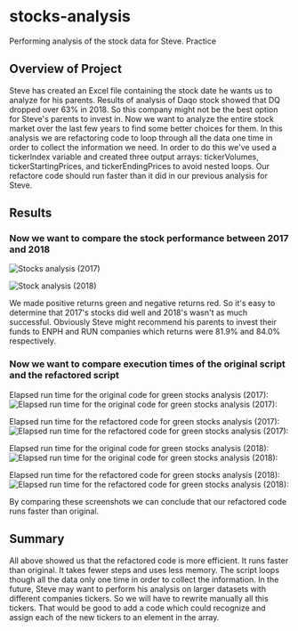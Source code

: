# stocks-analysis
Performing analysis of the stock data for Steve. 
Practice

## Overview of Project
Steve has created an Excel file containing the stock date he wants us to analyze for his parents.
Results of analysis of Daqo stock showed that DQ dropped over 63% in 2018. So this company might not be 
the best option for Steve's parents to invest in. Now we want to analyze the entire stock market over the last few years to find 
some better choices for them.
In this analysis we are refactoring code to loop through all the data one time in order to collect the information we need. 
In order to do this we've used a tickerIndex variable and created three output arrays: tickerVolumes, tickerStartingPrices, and tickerEndingPrices to avoid nested loops.
Our refactore code should run faster than it did in our previous analysis for Steve.

## Results

### Now we want to compare the stock performance between 2017 and 2018

![Stocks analysis (2017) ](https://github.com/ElenaMasarsky/stocks-analysis/blob/main/Resources/green_stocks_analysis_2017.png)

![Stock analysis (2018) ](https://github.com/ElenaMasarsky/stocks-analysis/blob/main/Resources/green_stocks_2018.png)

We made positive returns green and negative returns red. So it's easy to determine that 2017's stocks did well and 2018's wasn't as much successful.
Obviously Steve might recommend his parents to invest their funds to ENPH and RUN companies which returns were 81.9% and 84.0% respectively.

### Now we want to compare execution times of the original script and the refactored script

Elapsed run time for the original code for green stocks analysis (2017):
![Elapsed run time for the original code for green stocks analysis (2017): ](https://github.com/ElenaMasarsky/stocks-analysis/blob/main/Resources/green_stocks_2017.png)

Elapsed run time for the refactored code for green stocks analysis (2017):
![Elapsed run time for the refactored code for green stocks analysis (2017): ](https://github.com/ElenaMasarsky/stocks-analysis/blob/main/Resources/VBA_Challenge_2017.png)

Elapsed run time for the original code for green stocks analysis (2018):
![Elapsed run time for the original code for green stocks analysis (2018): ](https://github.com/ElenaMasarsky/stocks-analysis/blob/main/Resources/green_stocks_2018.png)

Elapsed run time for the refactored code for green stocks analysis (2018):
![Elapsed run time for the refactored code for green stocks analysis (2018): ](https://github.com/ElenaMasarsky/stocks-analysis/blob/main/Resources/VBA_Challenge_2018.png)

By comparing these screenshots we can conclude that our refactored code runs faster than original.

## Summary
All above showed us that the refactored code is more efficient. It runs faster than original.  It takes fewer steps and uses less memory. The script loops though all the data only one time in order to collect the information. 
In the future, Steve may want to perform his analysis on larger datasets with different companies tickers. So we will have to rewrite manually all this tickers. That would be good to add a code which could recognize and assign each of the new tickers to an element in the array. 
